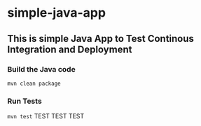 # simple-java-app
## This is simple Java App to Test Continous Integration and Deployment

### Build the Java code
```mvn clean package```

### Run Tests
```mvn test```
TEST TEST TEST
